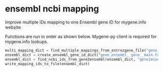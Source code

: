# ensembl ncbi mapping
Improve multiple IDs mapping to one Ensembl gene ID for mygene.info website

Functions are run in order as shown below. Mygene-py client is required for
mygene.info lookups. 

```python
multi_mapping_dict = find_multiple_mappings_from_entrezgene_file("gene_ensembl__xref_entrezgene__dm.txt")
ensembl_dict = create_ensembl_gene_id_dict("gene_ensembl__gene__main.txt", multi_mapping_dict)
ensembl_dict = find_ncbi_ids_from_gene2ensembl(ensembl_dict, "gene2ensembl")
write_mapping_ids_to_file(ensembl_dict)
```
